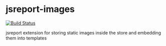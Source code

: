 # jsreport-images
[![Build Status](https://travis-ci.org/jsreport/jsreport-images.png?branch=master)](https://travis-ci.org/jsreport/jsreport-images)

jsreport extension for storing static images inside the store and embedding them into templates
